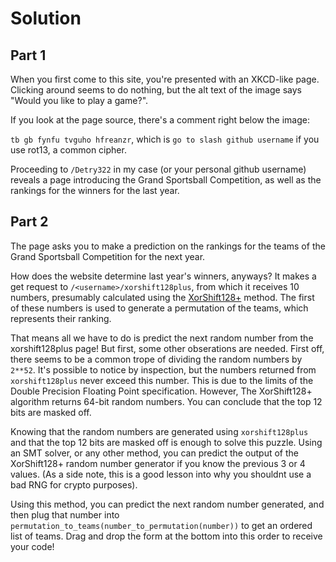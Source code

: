 Solution
========

Part 1
------

When you first come to this site, you're presented with an XKCD-like page. Clicking around seems to do nothing, but the alt text of the image says "Would you like to play a game?".

If you look at the page source, there's a comment right below the image:

`tb gb fynfu tvguho hfreanzr`, which is `go to slash github username` if you use rot13, a common cipher.

Proceeding to `/Detry322` in my case (or your personal github username) reveals a page introducing the Grand Sportsball Competition, as well as the rankings for the winners for the last year.

Part 2
------

The page asks you to make a prediction on the rankings for the teams of the Grand Sportsball Competition for the next year.

How does the website determine last year's winners, anyways? It makes a get request to `/<username>/xorshift128plus`, from which it receives 10 numbers, presumably calculated using the [XorShift128+](https://en.wikipedia.org/wiki/Xorshift) method. The first of these numbers is used to generate a permutation of the teams, which represents their ranking.

That means all we have to do is predict the next random number from the xorshift128plus page! But first, some other obserations are needed. First off, there seems to be a common trope of dividing the random numbers by `2**52`. It's possible to notice by inspection, but the numbers returned from `xorshift128plus` never exceed this number. This is due to the limits of the Double Precision Floating Point specification. However, The XorShift128+ algorithm returns 64-bit random numbers. You can conclude that the top 12 bits are masked off.

Knowing that the random numbers are generated using `xorshift128plus` and that the top 12 bits are masked off is enough to solve this puzzle. Using an SMT solver, or any other method, you can predict the output of the XorShift128+ random number generator if you know the previous 3 or 4 values. (As a side note, this is a good lesson into why you shouldnt use a bad RNG for crypto purposes).

Using this method, you can predict the next random number generated, and then plug that number into `permutation_to_teams(number_to_permutation(number))` to get an ordered list of teams. Drag and drop the form at the bottom into this order to receive your code!
